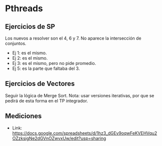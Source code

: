 # Pthreads

## Ejercicios de SP
Los nuevos a resolver son el 4, 6 y 7. No aparece la intersección de conjuntos.

* Ej 1: es el mismo.
* Ej 2: es el mismo.
* Ej 3: es el mismo, pero no pide promedio.
* Ej 5: es la parte que faltaba del 3.

## Ejercicios de Vectores
Seguir la lógica de Merge Sort. Nota: usar versiones iterativas, por que se pedirá de esta forma en el TP integrador.

## Mediciones
* Link: https://docs.google.com/spreadsheets/d/1hz3_dGEv9oqwFeKVEHVqu2OZzksigNe2dGVnOZwvxUw/edit?usp=sharing
